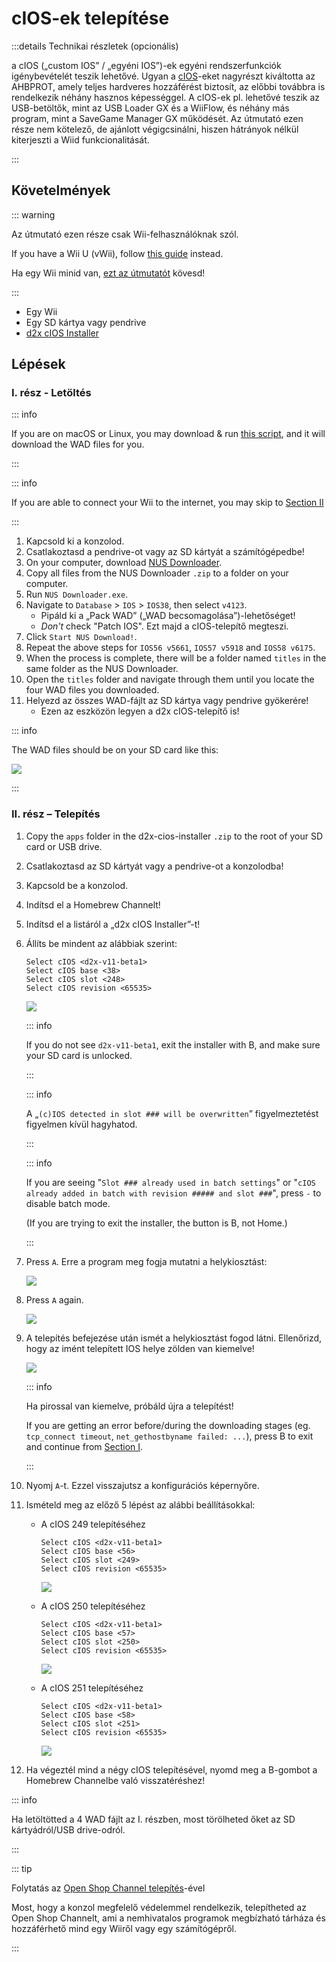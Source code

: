 # cIOS-ek telepítése

:::details Technikai részletek (opcionális)

a cIOS („custom IOS” / „egyéni IOS”)-ek egyéni rendszerfunkciók igénybevételét teszik lehetővé. Ugyan a [cIOS](https://wiibrew.org/wiki/Custom_IOS)-eket nagyrészt kiváltotta az AHBPROT, amely teljes hardveres hozzáférést biztosít, az előbbi továbbra is rendelkezik néhány hasznos képességgel. A cIOS-ek pl. lehetővé teszik az USB-betöltők, mint az USB Loader GX és a WiiFlow, és néhány más program, mint a SaveGame Manager GX működését. Az útmutató ezen része nem kötelező, de ajánlott végigcsinálni, hiszen hátrányok nélkül kiterjeszti a Wiid funkcionalitását.

:::

## Követelmények

::: warning

Az útmutató ezen része csak Wii-felhasználóknak szól.

If you have a Wii U (vWii), follow [this guide](cios-vwii) instead.

Ha egy Wii minid van, [ezt az útmutatót](cios-mini) kövesd!

:::

- Egy Wii
- Egy SD kártya vagy pendrive
- [d2x cIOS Installer](/assets/files/d2x-cios-installer.zip)

## Lépések

### I. rész - Letöltés

::: info

If you are on macOS or Linux, you may download & run [this script](/assets/files/d2x_offline_ios.zip), and it will download the WAD files for you.

:::

::: info

If you are able to connect your Wii to the internet, you may skip to [Section II](cios#section-ii---installing)

:::

1. Kapcsold ki a konzolod.
2. Csatlakoztasd a pendrive-ot vagy az SD kártyát a számítógépedbe!
3. On your computer, download [NUS Downloader](https://github.com/WiiDatabase/nusdownloader/releases/latest/download/NUSD-Mod-NUS-Fix.zip).
4. Copy all files from the NUS Downloader `.zip` to a folder on your computer.
5. Run `NUS Downloader.exe`.
6. Navigate to `Database` > `IOS` > `IOS38`, then select `v4123`.
   - Pipáld ki a „Pack WAD” („WAD becsomagolása”)-lehetőséget!
   - _Don't_ check "Patch IOS". Ezt majd a cIOS-telepítő megteszi.
7. Click `Start NUS Download!`.
8. Repeat the above steps for `IOS56 v5661`, `IOS57 v5918` and `IOS58 v6175`.
9. When the process is complete, there will be a folder named `titles` in the same folder as the NUS Downloader.
10. Open the `titles` folder and navigate through them until you locate the four WAD files you downloaded.
11. Helyezd az összes WAD-fájlt az SD kártya vagy pendrive gyökerére!
    - Ezen az eszközön legyen a d2x cIOS-telepítő is!

::: info

The WAD files should be on your SD card like this:

![](/images/cios/d2x_offline_ios.png)

:::

### II. rész – Telepítés

1. Copy the `apps` folder in the d2x-cios-installer `.zip` to the root of your SD card or USB drive.

2. Csatlakoztasd az SD kártyát vagy a pendrive-ot a konzolodba!

3. Kapcsold be a konzolod.

4. Indítsd el a Homebrew Channelt!

5. Indítsd el a listáról a „d2x cIOS Installer”-t!

6. Állíts be mindent az alábbiak szerint:

   ```
   Select cIOS <d2x-v11-beta1>
   Select cIOS base <38>
   Select cIOS slot <248>
   Select cIOS revision <65535>
   ```

   ![](/images/cios/d2x_v11_248.png)

   ::: info

   If you do not see `d2x-v11-beta1`, exit the installer with B, and make sure your SD card is unlocked.

   :::

   ::: info

   A „`(c)IOS detected in slot ### will be overwritten`” figyelmeztetést figyelmen kívül hagyhatod.

   :::

   ::: info

   If you are seeing "`Slot ### already used in batch settings`" or "`cIOS already added in batch with revision ##### and slot ###`", press `-` to disable batch mode.

   (If you are trying to exit the installer, the button is B, not Home.)

   :::

7. Press `A`. Erre a program meg fogja mutatni a helykiosztást:

   ![](/images/cios/d2x_summary.png)

8. Press `A` again.

   ![](/images/cios/d2x_installation.png)

9. A telepítés befejezése után ismét a helykiosztást fogod látni. Ellenőrizd, hogy az imént telepített IOS helye zölden van kiemelve!

   ![](/images/cios/d2x_log.png)

   ::: info

   Ha pirossal van kiemelve, próbáld újra a telepítést!

   If you are getting an error before/during the downloading stages (eg. `tcp_connect timeout`, `net_gethostbyname failed: ...`), press B to exit and continue from [Section I](#section-i---downloading).

   :::

10. Nyomj `A`-t. Ezzel visszajutsz a konfigurációs képernyőre.

11. Ismételd meg az előző 5 lépést az alábbi beállításokkal:

    - A cIOS 249 telepítéséhez

      ```
      Select cIOS <d2x-v11-beta1>
      Select cIOS base <56>
      Select cIOS slot <249>
      Select cIOS revision <65535>
      ```

      ![](/images/cios/d2x_v11_249.png)

    - A cIOS 250 telepítéséhez

      ```
      Select cIOS <d2x-v11-beta1>
      Select cIOS base <57>
      Select cIOS slot <250>
      Select cIOS revision <65535>
      ```

      ![](/images/cios/d2x_v11_250.png)

    - A cIOS 251 telepítéséhez

      ```
      Select cIOS <d2x-v11-beta1>
      Select cIOS base <58>
      Select cIOS slot <251>
      Select cIOS revision <65535>
      ```

      ![](/images/cios/d2x_v11_251.png)

12. Ha végeztél mind a négy cIOS telepítésével, nyomd meg a B-gombot a Homebrew Channelbe való visszatéréshez!

::: info

Ha letöltötted a 4 WAD fájlt az I. részben, most törölheted őket az SD kártyádról/USB drive-odról.

:::

::: tip

Folytatás az [Open Shop Channel telepítés](osc)-ével

Most, hogy a konzol megfelelő védelemmel rendelkezik, telepítheted az Open Shop Channelt, ami a nemhivatalos programok megbízható tárháza és hozzáférhető mind egy Wiiről vagy egy számítógépről.

:::
